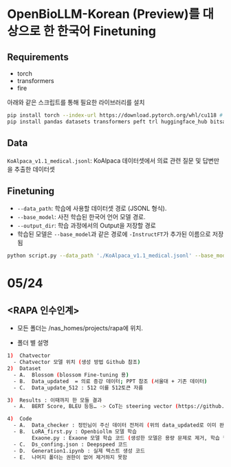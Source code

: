# OpenBioLLM-Korean (Preview)를 대상으로 한 한국어 Finetuning

## Requirements

* torch
* transformers
* fire

아래와 같은 스크립트를 통해 필요한 라이브러리를 설치

```bash
pip install torch --index-url https://download.pytorch.org/whl/cu118 # change to your CUDA version
pip install pandas datasets transformers peft trl huggingface_hub bitsandbytes
```

## Data

  `KoAlpaca_v1.1_medical.jsonl`: KoAlpaca 데이터셋에서 의료 관련 질문 및 답변만을 추출한 데이터셋

## Finetuning

* `--data_path`: 학습에 사용할 데이터셋 경로 (JSONL 형식).
* `--base_model`: 사전 학습된 한국어 언어 모델 경로.
* `--output_dir`: 학습 과정에서의 Output을 저장할 경로
* 학습된 모델은 `--base_model`과 같은 경로에 `-InstructFT`가 추가된 이름으로 저장됨

```bash
python script.py --data_path './KoAlpaca_v1.1_medical.jsonl' --base_model '../ChatVector/ckpt/Llama-3-8B-OpenBioLLM-Korean' --output_dir './outputs'
```



# 05/24

## <RAPA 인수인계>
-	모든 폴더는 /nas_homes/projects/rapa에 위치.


-	폴더 별 설명
```bash
1)	Chatvector
  -	Chatvector 모델 위치 (생성 방법 Github 참조)
2)	Dataset 
  - A.	Blossom (blossom Fine-tuning 용)
  - B.	Data_updated  = 의료 증강 데이터; PPT 참조 (서울대 + 기존 데이터)
  - C.	Data_update_512 : 512 이를 512토큰 자름

3)	Results : 이때까지 한 모들 결과
  - A.	BERT Score, BLEU 등등… -> CoT는 steering vector (https://github.com/Marker-Inc-    Korea/COT_steering/tree/main)

4)	Code
  - A.	Data_checker : 정민님이 주신 데이터 전처리 (위의 data_updated로 이미 완료되어짐)
  - B.	LoRA_first.py : Openbiollm 모델 학습
        Exaone.py : Exaone 모델 학습 코드 (생성한 모델은 용량 문제로 제거, 학습 필요)
  - C.	Ds_confing.json : Deepspeed 코드
  - D.	Generation1.ipynb : 실제 텍스트 생성 코드
  - E.	나머지 폴더는 권한이 없어 제거하지 못함
```
